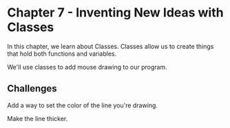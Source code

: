 # Chapter 7 - Inventing New Ideas with Classes

In this chapter, we learn about Classes. Classes allow us to create things that hold both functions and variables.

We'll use classes to add mouse drawing to our program.

## Challenges

Add a way to set the color of the line you're drawing.

Make the line thicker.
